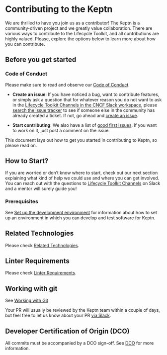# Contributing to the Keptn

We are thrilled to have you join us as a contributor!
The Keptn is a community-driven project and we
greatly value collaboration.
There are various ways to contribute to the Lifecycle Toolkit, and
all contributions are highly valued.
Please, explore the options below to learn more about how you can
contribute.

## Before you get started

### Code of Conduct

Please make sure to read and observe our
[Code of Conduct](https://github.com/keptn/.github/blob/main/CODE_OF_CONDUCT.md).

* **Create an issue**: If you have noticed a bug, want to contribute features,
or simply ask a question that for whatever reason you do not want to ask in the
[Lifecycle Toolkit Channels in the CNCF Slack workspace](https://cloud-native.slack.com/channels/keptn-lifecycle-toolkit-dev),
please [search the issue tracker](https://github.com/keptn/lifecycle-toolkit/issues?q=something)
to see if someone else in the community has already created a ticket.
If not, go ahead and [create an issue](https://github.com/keptn/lifecycle-toolkit/issues/new).

* **Start contributing**: We also have a list of
[good first issues](https://github.com/keptn/lifecycle-toolkit/issues?q=is%3Aopen+is%3Aissue+label%3A%22good+first+issue%22).
If you want to work on it, just post a comment on the issue.

This document lays out how to get you started in contributing to
Keptn, so please read on.

## How to Start?

If you are worried or don’t know where to start, check out our next section
explaining what kind of help we could use and where you can get involved.
You can reach out with the questions to
[Lifecycle Toolkit Channels](https://cloud-native.slack.com/channels/keptn-lifecycle-toolkit-dev)
on Slack and a mentor will surely guide you!

### Prerequisites

See
[Set up the development environment](https://keptn.sh/latest/docs/contribute/software/dev-environ/)
for information about how to set up an environment
in which you can develop and test software for Keptn.

## Related Technologies

Please check [Related Technologies](https://keptn.sh/latest/docs/contribute/general/technologies/).

## Linter Requirements

Please check [Linter Requirements](https://keptn.sh/latest/docs/contribute/docs/linter-requirements/).

## Working with git

See [Working with Git](https://keptn.sh/latest/docs/contribute/general/git/)

Your PR will usually be reviewed by the Keptn team within a
couple of days, but feel free to let us know about your PR
[via Slack](https://cloud-native.slack.com/channels/keptn-lifecycle-toolkit-dev).

## Developer Certification of Origin (DCO)

All commits must be accompanied by a DCO sign-off.
See
[DCO](https://keptn.sh/latest/docs/contribute/general/dco/)
for more information.
